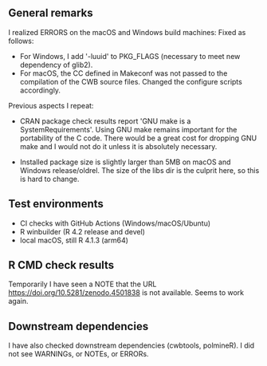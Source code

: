 ## General remarks

I realized ERRORS on the macOS and Windows build machines: Fixed as follows:

- For Windows, I add '-luuid' to PKG_FLAGS (necessary to meet new dependency of 
glib2).
- For macOS, the CC defined in Makeconf was not passed to the compilation of
the CWB source files. Changed the configure scripts accordingly.


Previous aspects I repeat:

- CRAN package check results report 'GNU make is a SystemRequirements'. Using GNU
make remains important for the portability of the C code. There would be a great
cost for dropping GNU make and I would not do it unless it is absolutely
necessary.

- Installed package size is slightly larger than 5MB on macOS and Windows
release/oldrel. The size of the libs dir is the culprit here, so this is hard to
change.


## Test environments

* CI checks with GitHub Actions (Windows/macOS/Ubuntu)
* R winbuilder (R 4.2 release and devel)
* local macOS, still R 4.1.3 (arm64)


## R CMD check results

Temporarily I have seen a NOTE that the URL
https://doi.org/10.5281/zenodo.4501838 is not available. Seems to work again.


## Downstream dependencies

I have also checked downstream dependencies (cwbtools, polmineR). I did not see
WARNINGs, or NOTEs, or ERRORs.
